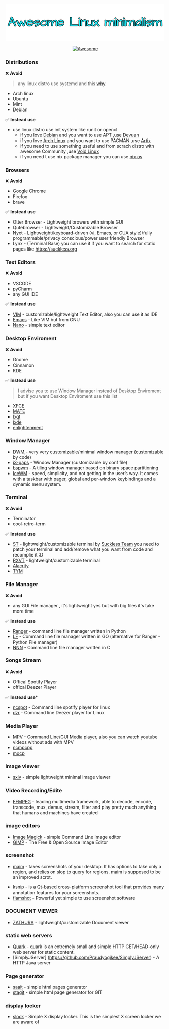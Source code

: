 <p align="center"><img width="500" src="icons/linuxm.png"> </img></p>
<p align="center">
  <a href="https://awesome.re">
		<img src="https://awesome.re/badge.svg" alt="Awesome">
	</a>
</p>

### Distributions
:x: **Avoid** <br>
> any linux distro use systemd and this [why](https://suckless.org/sucks/systemd/)
- Arch linux
- Ubuntu
- Mint
- Debian

✅ **Instead use** <br>
* use linux distro use init system like runit or opencl
  - if you love [Debian](https://www.debian.org/) and you want to use APT ,use [Devuan](https://www.devuan.org/)
  - if you love [Arch Linux](https://archlinux.org) and you want to use PACMAN ,use [Artix](https://artixlinux.org/) 
  - if you need to use something useful and from scrach distro with awesome Community ,use [Void Linux](https://voidlinux.org)
  - if you need t use nix package manager you can use [nix os](https://nixos.org/)

### Browsers <br>
:x: **Avoid**
- Google Chrome
- Firefox
- brave

✅ **Instead use**  <br>
- Otter Browser - Lightweight browers with simple GUI
- Qutebrowser - Lightweight/Customizable Browser 
- Nyxt - Lightweight/keyboard-driven (vi, Emacs, or CUA style)/fully programmable/privacy conscious/power user friendly Browser
- Lynx - (Terminal Base) you can use it if you want to search for static pages like https://suckless.org

### Text Editors <br>
:x: **Avoid**
- VSCODE
- pyCharm
- any GUI IDE

✅ **Instead use**  <br>
- [VIM](https://www.vim.org/) - customizable/lightweight Text Editor, also you can use it as IDE
- [Emacs](https://www.gnu.org/software/emacs/) - Like VIM but from GNU
- [Nano](https://www.nano-editor.org/) - simple text editor

### Desktop Enviroment <br>
:x: **Avoid**
- Gnome
- Cinnamon
- KDE

✅ **Instead use**  <br>

> I advise you to use Window Manager instead of Desktop Enviroment but if you want Desktop Enviroment use this list

- [XFCE](https://www.xfce.org/)
- [MATE](https://mate-desktop.org/)
- [lxqt](https://lxqt-project.org/)
- [lxde](http://www.lxde.org/)
- [enlightenment](https://www.enlightenment.org/)

### Window Manager <br>
- [DWM](https://dwm.suckless.org/),- very very customizable/minimal window manager (customizable by code)
- [i3-gaps](https://github.com/Airblader/i3) - Window Manager (customizable by conf file)
- [bspwm](https://github.com/baskerville/bspwm) - A tiling window manager based on binary space partitioning
- [IceWM](https://ice-wm.org/) - speed, simplicity, and not getting in the user’s way. It comes with a taskbar with pager, global and per-window keybindings and a dynamic menu system.

### Terminal <br>
:x: **Avoid**
- Terminator
- cool-retro-term

✅ **Instead use**  <br>
- [ST](https://st.suckless.org) - lightweight/customizable terminal by [Suckless Team](https://suckless.org) you need to patch your terminal and add/remove what you want from code and recomplie it :D
- [RXVT](https://wiki.archlinux.org/title/Rxvt-unicode) - lightweight/customizable terminal
- [Alacrity](https://github.com/alacritty/alacritty)
- [TYM](https://github.com/endaaman/tym)

### File Manager <br>
:x: **Avoid** <br>
- any GUI File manager , it's lightweight yes but with big files it's take more time 

✅ **Instead use**  <br>
- [Ranger](https://github.com/ranger/ranger) - command line file manager written in Python
- [LF](https://github.com/gokcehan/lf) - Command line file manager written in GO (alternative for Ranger - Python File manager)
- [NNN](https://github.com/jarun/nnn) - Command line file manager written in C
### Songs Stream <br>
:x: **Avoid**
- Offical Spotify Player
- offical Deezer Player
 
✅ **Instead use*** <br>
- [ncspot](https://github.com/hrkfdn/ncspot) - Command line spotify player for linux 
- [dzr](https://github.com/yne/dzr) - Command line Deezer player for Linux

### Media Player <br>
* [MPV](https://github.com/mpv-player/mpv) - Command Line/GUI Media player, also you can watch youtube videos without ads with MPV
* [ncmpcpp](https://wiki.archlinux.org/title/ncmpcpp)
* [mocp](https://github.com/jonsafari/mocp)


### Image viewer <br>
- [sxiv](https://github.com/muennich/sxiv) - simple lightweight minimal image viewer

### Video Recording/Edite
- [FFMPEG](https://www.ffmpeg.org/) - leading multimedia framework, able to decode, encode, transcode, mux, demux, stream, filter and play pretty much anything that humans and machines have created


### image editors
* [Image Magick](https://imagemagick.org/index.php) - simple Command Line Image editor
* [GIMP](https://www.gimp.org/) - The Free & Open Source Image Editor

### screenshot
* [maim](https://github.com/naelstrof/maim) - takes screenshots of your desktop. It has options to take only a region, and relies on slop to query for regions. maim is supposed to be an improved scrot.
- [ksnip](https://github.com/ksnip/ksnip) - is a Qt-based cross-platform screenshot tool that provides many annotation features for your screenshots.
- [flamshot](https://github.com/flameshot-org/flameshot) - Powerful yet simple to use screenshot software

### DOCUMENT VIEWER
- [ZATHURA](https://github.com/pwmt/zathura) - lightweight/customizable Document viewer

### static web servers
- [Quark](https://tools.suckless.org/quark/) - quark is an extremely small and simple HTTP GET/HEAD-only web server for static content.
- [SimplyJServer] (https://github.com/Praudyogikee/SimplyJServer) - A HTTP Java server

### Page generator
- [saait](https://git.codemadness.org/saait/file/README.html) - simple html pages generator
- [stagit](https://git.codemadness.org/stagit/file/README.html) - simple html page generator for GIT

### display locker
- [slock](https://tools.suckless.org/slock/) - Simple X display locker. This is the simplest X screen locker we are aware of

